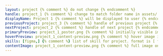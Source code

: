 ```yaml
---
layout: project {% comment %} do not change {% endcomment %}
handle: project_1 {% comment %} change to match folder name in assets/ {% endcomment %}
displayName: Project 1 {% comment %} will be displayed to user {% endcomment %}
previousProject: project_3 {% comment %} handle of previous project {% endcomment %}
nextProject: project_2 {% comment %} handle of next project {% endcomment %}
primaryPreview: project_1_poster.png {% comment %} initially visible image in portfolio {% endcomment %}
hoverPreview: project_1_content-preview.png {% comment %} hover image in portfolio {% endcomment %}
skills: [figma,] {% comment %} list of skill for project. format is [ figma, adobeillustrator, adobephotoshop, adobeindesign, adobexd ] {% endcomment %}
contentImage: project_1_content-preview.png {% comment %} full image on single project page {% endcomment %}
---
```

